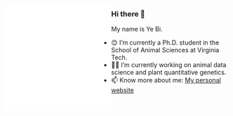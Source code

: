 <p align="left">
<img src="https://github.com/yebigithub/yebigithub/blob/main/IMG_0726.GIF" align="left">
  
<p align="right">

### Hi there 👋
My name is Ye Bi.
- 😊 I’m currently a Ph.D. student in the School of Animal Sciences at Virginia Tech.  
- 🌱🐮 I’m currently working on animal data science and plant quantitative genetics.  
- 📫 Know more about me: [My personal website](https://yebigithub.github.io/)  

</p> 
